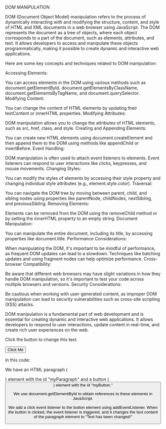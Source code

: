 *DOM MANIPULATION*

DOM (Document Object Model) manipulation refers to the process of dynamically interacting with and modifying the structure, content, and style of HTML and XML documents in a web browser using JavaScript. The DOM represents the document as a tree of objects, where each object corresponds to a part of the document, such as elements, attributes, and text. It allows developers to access and manipulate these objects programmatically, making it possible to create dynamic and interactive web applications.

Here are some key concepts and techniques related to DOM manipulation:

Accessing Elements:

You can access elements in the DOM using various methods such as document.getElementById, document.getElementsByClassName, document.getElementsByTagName, and document.querySelector.
Modifying Content:

You can change the content of HTML elements by updating their textContent or innerHTML properties.
Modifying Attributes:

DOM manipulation allows you to change the attributes of HTML elements, such as src, href, class, and style.
Creating and Appending Elements:

You can create new HTML elements using document.createElement and then append them to the DOM using methods like appendChild or insertBefore.
Event Handling:

DOM manipulation is often used to attach event listeners to elements. Event listeners can respond to user interactions like clicks, keypresses, and mouse movements.
Changing Styles:

You can modify the styles of elements by accessing their style property and changing individual style attributes (e.g., element.style.color).
Traversal:

You can navigate the DOM tree by moving between parent, child, and sibling nodes using properties like parentNode, childNodes, nextSibling, and previousSibling.
Removing Elements:

Elements can be removed from the DOM using the removeChild method or by setting the innerHTML property to an empty string.
Document Manipulation:

You can manipulate the entire document, including its title, by accessing properties like document.title.
Performance Considerations:

When manipulating the DOM, it's important to be mindful of performance, as frequent DOM updates can lead to a slowdown. Techniques like batching updates and using fragment nodes can help optimize performance.
Cross-browser Compatibility:

Be aware that different web browsers may have slight variations in how they handle DOM manipulation, so it's important to test your code across multiple browsers and versions.
Security Considerations:

Be cautious when working with user-generated content, as improper DOM manipulation can lead to security vulnerabilities such as cross-site scripting (XSS) attacks.

DOM manipulation is a fundamental part of web development and is essential for creating dynamic and interactive web applications. It allows developers to respond to user interactions, update content in real-time, and create rich user experiences on the web.

<!DOCTYPE html>
<html>
<head>
  <title>DOM Manipulation Example</title>
</head>
<body>
  <p id="myParagraph">Click the button to change this text.</p>
  <button id="myButton">Click Me</button>

  <script>
    // Get references to the paragraph and button elements
    var paragraphElement = document.getElementById("myParagraph");
    var buttonElement = document.getElementById("myButton");

    // Add a click event listener to the button
    buttonElement.addEventListener("click", function() {
      // Change the text of the paragraph
      paragraphElement.textContent = "Text has been changed!";
    });
  </script>
</body>
</html>

In this code:

We have an HTML paragraph (<p>) element with the id "myParagraph" and a button (<button>) element with the id "myButton."

We use document.getElementById to obtain references to these elements in JavaScript.

We add a click event listener to the button element using addEventListener. When the button is clicked, the event listener is triggered, and it changes the text content of the paragraph element to "Text has been changed!"